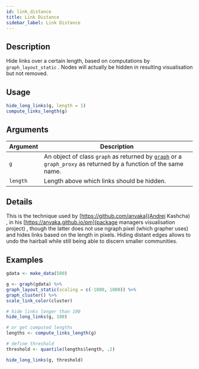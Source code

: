 ```yaml
---
id: link_distance
title: Link Distance
sidebar_label: Link Distance
---
```


## Description

Hide links over a certain length, based on computations by `graph_layout_static` .
 Nodes will actually be hidden in resulting visualisation but not removed.


## Usage

```r
hide_long_links(g, length = 1)
compute_links_length(g)
```


## Arguments

Argument      |Description
------------- |----------------
`g`     |     An object of class `graph` as returned by [`graph`](#graph) or a `graph_proxy`  as returned by a function of the same name.
`length`     |     Length above which links should be hidden.


## Details

This is the technique used by [https://github.com/anvaka](Andrei Kashcha) ,
 in his [https://anvaka.github.io/pm](package managers visualisation project) , though
 the latter does not use ngraph.pixel (which grapher uses) and hides links based on the
 length in pixels. Hiding distant edges allows to undo the hairball while still being
 able to discern smaller communities.


## Examples

```r
gdata <- make_data(500)

g <- graph(gdata) %>%
graph_layout_static(scaling = c(-1000, 1000)) %>%
graph_cluster() %>%
scale_link_color(cluster)

# hide links longer than 100
hide_long_links(g, 100)

# or get computed lengths
lengths <- compute_links_length(g)

# define threshold
threshold <- quantile(lengths$length, .2)

hide_long_links(g, threshold)
```


